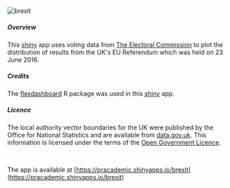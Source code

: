 ![brexit](https://github.com/cat-lord/shinyapps/blob/master/GIFs/brexit.gif)

##### Overview
This [shiny](http://shiny.rstudio.com) app uses voting data from [The Electoral Commission](http://www.electoralcommission.org.uk/find-information-by-subject/elections-and-referendums/upcoming-elections-and-referendums/eu-referendum/electorate-and-count-information) to plot the distribution of results from the UK's EU Referendum which was held on 23 June 2016.

##### Credits
The [flexdashboard](http://rmarkdown.rstudio.com/flexdashboard/) R package was used in this [shiny](http://shiny.rstudio.com") app.

##### Licence
The local authority vector boundaries for the UK were published by the Office for National Statistics and are available from [data.gov.uk](https://geoportal.statistics.gov.uk/geoportal/catalog/content/filelist.page?&pos=3&cat=#BD). This information is licensed under the terms of the [Open Government Licence](http://www.nationalarchives.gov.uk/doc/open-government-licence/version/3).

<br>

The app is available at [https://pracademic.shinyapps.io/brexit] (https://pracademic.shinyapps.io/brexit)
